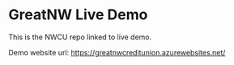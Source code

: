 # GreatNW Live Demo

This is the NWCU repo linked to live demo.

Demo website url: https://greatnwcreditunion.azurewebsites.net/

